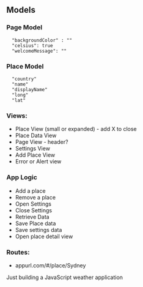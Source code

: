 ## Models

### Page Model
```
  "backgroundColor" : ""
  "celsius": true
  "welcomeMessage": ""
```

### Place Model
```
  "country"
  "name"
  "displayName"
  "long"
  "lat"
```

### Views:
 * Place View (small or expanded) - add X to close
 * Place Data View
 * Page View - header?
 * Settings View
 * Add Place View
 * Error or Alert view

### App Logic

  * Add a place
  * Remove a place
  * Open Settings
  * Close Settings
  * Retrieve Data
  * Save Place data
  * Save settings data
  * Open place detail view

### Routes:
  * appurl.com/#/place/Sydney

Just building a JavaScript weather application
